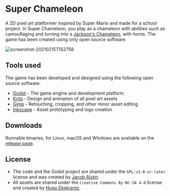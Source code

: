 # Super Chameleon
A 2D pixel art platformer inspired by Super Mario and made for a school project. In Super Chameleon, you play as a chameleon with abilities such as camouflaging and turning into a [Jackson's Chameleon](https://github.com/Jacalz/super-chameleon), with horns. The game has been created using only open source software.

![screenshot-20210215T152758](https://user-images.githubusercontent.com/25466657/107958065-c4f8f580-6fa1-11eb-8382-e4daffb408d4.png)

## Tools used
The game has been developed and designed using the following open source software.

- [Godot](https://godotengine.org/) - The game engine and development platform
- [Krita](https://krita.org/en/) - Design and animation of all pixel art assets
- [Gimp](https://gimp.org/) - Retouching, cropping, and other minor asset editing
- [Inkscape](https://inkscape.org/) - Asset prototyping and logo creation

## Downloads
Runnable binaries, for Linux, macOS and Windows are avaliable on the [release page](https://github.com/Jacalz/super-chameleon/releases).

## License

- The code and the Godot project are shared under the `GPL-v3.0-or-later` license and was created by [Jacob Alzén](https://github.com/Jacalz).
- All assets are shared under the `Creative Commons By-NC-SA 4.0` license and created by [Hugo Ekekrantz](https://github.com/hedraw).
